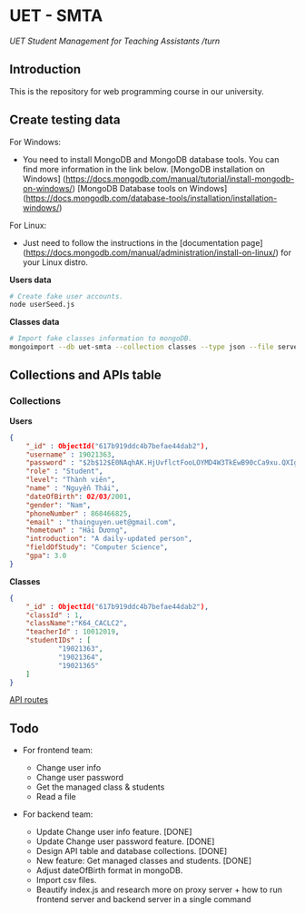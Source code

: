 # UET - SMTA

*UET Student Management for Teaching Assistants /turn*

## Introduction

This is the repository for web programming course in our university.

## Create testing data

For Windows:
 - You need to install MongoDB and MongoDB database tools. You can find more information in the link below.
	[MongoDB installation on Windows] (https://docs.mongodb.com/manual/tutorial/install-mongodb-on-windows/)
	[MongoDB Database tools on Windows] (https://docs.mongodb.com/database-tools/installation/installation-windows/)

For Linux:
 - Just need to follow the instructions in the [documentation page] (https://docs.mongodb.com/manual/administration/install-on-linux/) for your Linux distro.

**Users data**

```bash
# Create fake user accounts.
node userSeed.js
```

**Classes data**

```bash
# Import fake classes information to mongoDB.
mongoimport --db uet-smta --collection classes --type json --file server/data/classes.json --jsonArray
```

## Collections and APIs table

### Collections

**Users** 

```json
{ 
	"_id" : ObjectId("617b919ddc4b7befae44dab2"),
	"username" : 19021363,
	"password" : "$2b$12$E0NAqhAK.HjUvflctFooLOYMD4W3TkEwB90cCa9xu.QXIg/u379bS",
	"role" : "Student",	
	"level": "Thành viên",
	"name" : "Nguyễn Thái",
	"dateOfBirth": 02/03/2001,
	"gender": "Nam",
	"phoneNumber" : 868466825,
	"email" : "thainguyen.uet@gmail.com",
	"hometown" : "Hải Dương",
	"introduction": "A daily-updated person",
	"fieldOfStudy": "Computer Science",
	"gpa": 3.0
}
```

**Classes**

```json
{ 
	"_id" : ObjectId("617b919ddc4b7befae44dab2"),
	"classId" : 1,
	"className":"K64_CACLC2",
	"teacherId" : 10012019,
	"studentIDs" : [
			"19021363",
			"19021364",
			"19021365"
	]
}
```

[API routes](https://www.notion.so/728669a7dac44361ad1bfb3b90196a9a)

## Todo

- For frontend team:
    + Change user info 
    + Change user password
    + Get the managed class & students
    + Read a file

- For backend team:
    + Update Change user info feature. [DONE]
    + Update Change user password feature. [DONE]
    + Design API table and database collections. [DONE]
    + New feature: Get managed classes and students. [DONE]
	+ Adjust dateOfBirth format in mongoDB.
	+ Import csv files.
    + Beautify index.js and research more on proxy server + how to run frontend server and backend server in a single command
